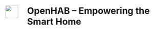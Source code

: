 <h1><img src="https://www.mysensors.org/controller/openhab.jpg" witdh=80px style="float:left;margin: 0 1em 1em 0;width:40px">
OpenHAB – Empowering the Smart Home</h1>

